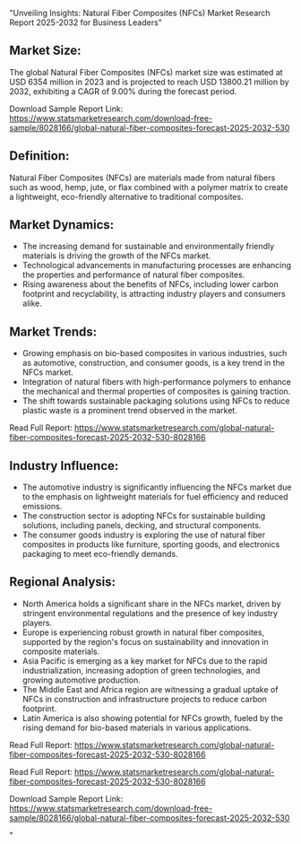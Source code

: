 "Unveiling Insights: Natural Fiber Composites (NFCs) Market Research Report 2025-2032 for Business Leaders"

<html>
<body>

<h2>Market Size:</h2>
<p>The global Natural Fiber Composites (NFCs) market size was estimated at USD 6354 million in 2023 and is projected to reach USD 13800.21 million by 2032, exhibiting a CAGR of 9.00% during the forecast period.</p>
<p>Download Sample Report Link: <a href='https://www.statsmarketresearch.com/download-free-sample/8028166/global-natural-fiber-composites-forecast-2025-2032-530'>https://www.statsmarketresearch.com/download-free-sample/8028166/global-natural-fiber-composites-forecast-2025-2032-530</a></p>

<h2>Definition:</h2>
<p>Natural Fiber Composites (NFCs) are materials made from natural fibers such as wood, hemp, jute, or flax combined with a polymer matrix to create a lightweight, eco-friendly alternative to traditional composites.</p>

<h2>Market Dynamics:</h2>
<ul>
  <li>The increasing demand for sustainable and environmentally friendly materials is driving the growth of the NFCs market.</li>
  <li>Technological advancements in manufacturing processes are enhancing the properties and performance of natural fiber composites.</li>
  <li>Rising awareness about the benefits of NFCs, including lower carbon footprint and recyclability, is attracting industry players and consumers alike.</li>
</ul>

<h2>Market Trends:</h2>
<ul>
  <li>Growing emphasis on bio-based composites in various industries, such as automotive, construction, and consumer goods, is a key trend in the NFCs market.</li>
  <li>Integration of natural fibers with high-performance polymers to enhance the mechanical and thermal properties of composites is gaining traction.</li>
  <li>The shift towards sustainable packaging solutions using NFCs to reduce plastic waste is a prominent trend observed in the market.</li>
</ul>
<p>Read Full Report: <a href='https://www.statsmarketresearch.com/global-natural-fiber-composites-forecast-2025-2032-530-8028166'>https://www.statsmarketresearch.com/global-natural-fiber-composites-forecast-2025-2032-530-8028166</a></p>

<h2>Industry Influence:</h2>
<ul>
  <li>The automotive industry is significantly influencing the NFCs market due to the emphasis on lightweight materials for fuel efficiency and reduced emissions.</li>
  <li>The construction sector is adopting NFCs for sustainable building solutions, including panels, decking, and structural components.</li>
  <li>The consumer goods industry is exploring the use of natural fiber composites in products like furniture, sporting goods, and electronics packaging to meet eco-friendly demands.</li>
</ul>

<h2>Regional Analysis:</h2>
<ul>
  <li>North America holds a significant share in the NFCs market, driven by stringent environmental regulations and the presence of key industry players.</li>
  <li>Europe is experiencing robust growth in natural fiber composites, supported by the region's focus on sustainability and innovation in composite materials.</li>
  <li>Asia Pacific is emerging as a key market for NFCs due to the rapid industrialization, increasing adoption of green technologies, and growing automotive production.</li>
  <li>The Middle East and Africa region are witnessing a gradual uptake of NFCs in construction and infrastructure projects to reduce carbon footprint.</li>
  <li>Latin America is also showing potential for NFCs growth, fueled by the rising demand for bio-based materials in various applications.</li>
</ul>
<p>Read Full Report: <a href='https://www.statsmarketresearch.com/global-natural-fiber-composites-forecast-2025-2032-530-8028166'>https://www.statsmarketresearch.com/global-natural-fiber-composites-forecast-2025-2032-530-8028166</a></p>

<p>Read Full Report: <a href='https://www.statsmarketresearch.com/global-natural-fiber-composites-forecast-2025-2032-530-8028166'>https://www.statsmarketresearch.com/global-natural-fiber-composites-forecast-2025-2032-530-8028166</a></p>
<p>Download Sample Report Link: <a href='https://www.statsmarketresearch.com/download-free-sample/8028166/global-natural-fiber-composites-forecast-2025-2032-530'>https://www.statsmarketresearch.com/download-free-sample/8028166/global-natural-fiber-composites-forecast-2025-2032-530</a></p>

</body>
</html>"
